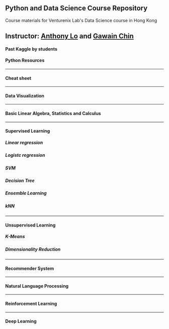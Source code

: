 ## Python and Data Science Course Repository
Course materials for Venturenix Lab's Data Science course in Hong Kong

**Instructor**: [Anthony Lo](https://www.linkedin.com/in/anthony-lo-ab2b9253) and [Gawain Chin](https://www.linkedin.com/in/gawainchin/)
---
#### Past Kaggle by students

#### Python Resources
---
#### Cheat sheet
---
#### Data Visualization
---
#### Basic Linear Algebra, Statistics and Calculus
---
#### Supervised Learning

##### Linear regression

##### Logistc regression

##### SVM

##### Decision Tree

##### Ensemble Learning

##### kNN

---
#### Unsupervised Learning

##### K-Means

##### Dimensionality Reduction
---
#### Recommender System
---
#### Natural Language Processing
---
#### Reinforcement Learning
---
#### Deep Learning


